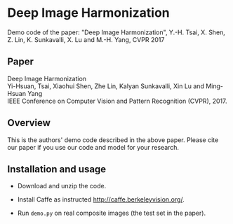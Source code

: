 # Deep Image Harmonization
Demo code of the paper: "Deep Image Harmonization", Y.-H. Tsai, X. Shen, Z. Lin, K. Sunkavalli, X. Lu and M.-H. Yang, CVPR 2017

## Paper
Deep Image Harmonization <br />
Yi-Hsuan, Tsai, Xiaohui Shen, Zhe Lin, Kalyan Sunkavalli, Xin Lu and Ming-Hsuan Yang <br />
IEEE Conference on Computer Vision and Pattern Recognition (CVPR), 2017.

## Overview
This is the authors' demo code described in the above paper. Please cite our paper if you use our code and model for your research.

## Installation and usage
* Download and unzip the code.

* Install Caffe as instructed http://caffe.berkeleyvision.org/.

* Run `demo.py` on real composite images (the test set in the paper).





